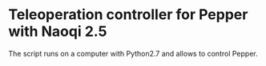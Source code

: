 # Teleoperation controller for Pepper with Naoqi 2.5
The script runs on a computer with Python2.7 and allows to control Pepper.
